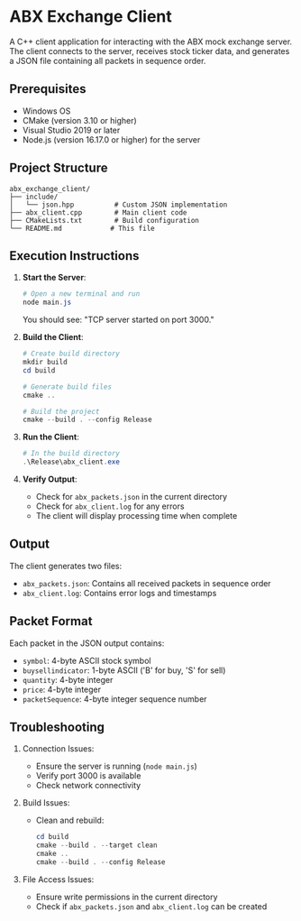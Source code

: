 # ABX Exchange Client

A C++ client application for interacting with the ABX mock exchange server. The client connects to the server, receives stock ticker data, and generates a JSON file containing all packets in sequence order.

## Prerequisites

- Windows OS
- CMake (version 3.10 or higher)
- Visual Studio 2019 or later
- Node.js (version 16.17.0 or higher) for the server

## Project Structure

```
abx_exchange_client/
├── include/
│   └── json.hpp          # Custom JSON implementation
├── abx_client.cpp        # Main client code
├── CMakeLists.txt        # Build configuration
└── README.md            # This file
```

## Execution Instructions

1. **Start the Server**:
   ```powershell
   # Open a new terminal and run
   node main.js
   ```
   You should see: "TCP server started on port 3000."

2. **Build the Client**:
   ```powershell
   # Create build directory
   mkdir build
   cd build

   # Generate build files
   cmake ..

   # Build the project
   cmake --build . --config Release
   ```

3. **Run the Client**:
   ```powershell
   # In the build directory
   .\Release\abx_client.exe
   ```

4. **Verify Output**:
   - Check for `abx_packets.json` in the current directory
   - Check for `abx_client.log` for any errors
   - The client will display processing time when complete

## Output

The client generates two files:
- `abx_packets.json`: Contains all received packets in sequence order
- `abx_client.log`: Contains error logs and timestamps

## Packet Format

Each packet in the JSON output contains:
- `symbol`: 4-byte ASCII stock symbol
- `buysellindicator`: 1-byte ASCII ('B' for buy, 'S' for sell)
- `quantity`: 4-byte integer
- `price`: 4-byte integer
- `packetSequence`: 4-byte integer sequence number

## Troubleshooting

1. Connection Issues:
   - Ensure the server is running (`node main.js`)
   - Verify port 3000 is available
   - Check network connectivity

2. Build Issues:
   - Clean and rebuild:
     ```powershell
     cd build
     cmake --build . --target clean
     cmake ..
     cmake --build . --config Release
     ```

3. File Access Issues:
   - Ensure write permissions in the current directory
   - Check if `abx_packets.json` and `abx_client.log` can be created
